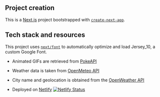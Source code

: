 ## Project creation

This is a [Next.js](https://nextjs.org/) project bootstrapped with [`create-next-app`](https://github.com/vercel/next.js/tree/canary/packages/create-next-app).

## Tech stack and resources

This project uses [`next/font`](https://nextjs.org/docs/basic-features/font-optimization) to automatically optimize and load Jersey_10, a custom Google Font.

- Animated GIFs are retrieved from [PokeAPI](https://pokeapi.co/docs/v2)

- Weather data is taken from [OpenMeteo API](https://open-meteo.com/)

- City name and geolocation is obtained from the [OpenWeather API](https://openweathermap.org/)

- Deployed on [Netlify](https://app.netlify.com) [![Netlify Status](https://api.netlify.com/api/v1/badges/1b6ec9b9-1d89-47b6-98ed-46d3f2be8154/deploy-status)](https://app.netlify.com/sites/nextpokeweather/deploys)